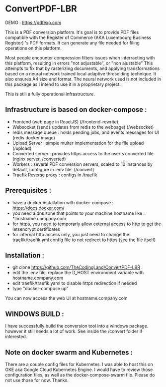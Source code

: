 # ConvertPDF-LBR

DEMO : https://pdfexp.com

This is a PDF conversion platform. 
It's goal is to provide PDF files compatible with the Register of Commerce (AKA Luxembourg Business Register) 's PDF formats.
It can generate any file needed for filing operations on this platform.

Most people encounter compression filters issues when interracting with this platform, resulting in errors "not adjustable", or "non ajustable"
This attempts to fix that by rasterizing documents, and applying transformations based on a neural network trained local adaptive thresolding technique.
It also ensures A4 size and format.
The neural network used is not included in this package as I intend to use it in a proprietary project.

This is still a fully operational infrastructure.

## Infrastructure is based on docker-compose :

- Frontend (web page in ReactJS) (/frontend-rewrite)
- Websocket (sends updates from redis to the webpage) (/websocket)
- redis message queue : holds pending jobs, and events messages for UI (redis docker image)
- Upload Server : simple multer implementation for the file upload (/upload)
- Converted server : provides https access to the user's converted file (nginx server, /converted)
- Workers : several PDF conversion servers, scaled to 10 instances by default, configure in .env file. (/convert)
- Traefik Reverse proxy : configs in /traefik

## Prerequisites :
 - have a docker installation with docker-compose : https://docs.docker.com/
 - you need a dns zone that points to your machine hostname like : *.hostname.company.com
 - for https, you need to temporarly allow external access to http to get the letsencrypt certificates
 - for internal http access only, you just need to change the traefik/traefik.yml config file to not redirect to https (see the file itself)
 
## Installation :
- git clone https://github.com/TheCodingLand/ConvertPDF-LBR .
- edit the .env file, replace the D_HOST environment variable with hostname.company.com
- edit traefik/traefik.yaml to disable https redirection if needed
- type "docker-compose up"

You can now access the web UI at hostname.company.com

## WINDOWS BUILD :

I have successfully build the conversion tool into a windows package. however it still needs a lot of work.
See inside the /convert folder if interested.


## Note on docker swarm and Kubernetes : 
There are a couple config files for Kubernetes. 
I was able to host this on GKE aka Google Cloud Kubernetes Engine.
I would have to review those configuration files, as well as the docker-compose-swarm file.
Please do not use those for now. 
Thanks.
